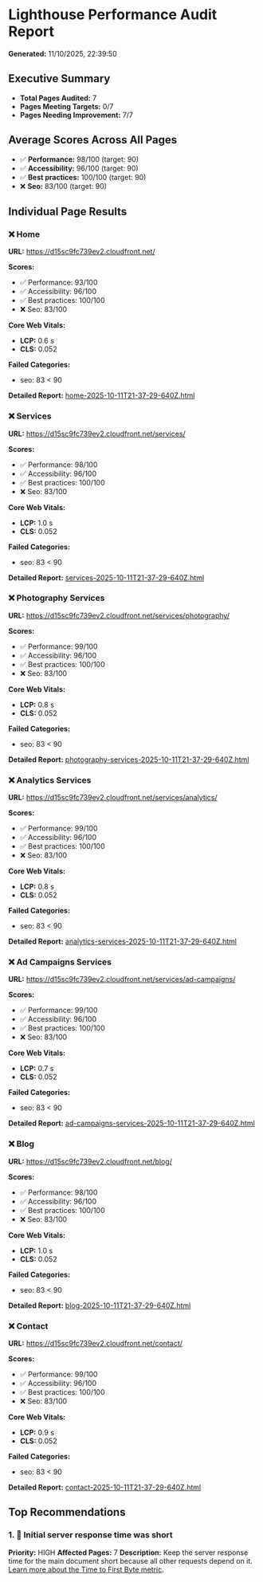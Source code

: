 # Lighthouse Performance Audit Report

**Generated:** 11/10/2025, 22:39:50

## Executive Summary

- **Total Pages Audited:** 7
- **Pages Meeting Targets:** 0/7
- **Pages Needing Improvement:** 7/7

## Average Scores Across All Pages

- ✅ **Performance:** 98/100 (target: 90)
- ✅ **Accessibility:** 96/100 (target: 90)
- ✅ **Best practices:** 100/100 (target: 90)
- ❌ **Seo:** 83/100 (target: 90)

## Individual Page Results

### ❌ Home
**URL:** https://d15sc9fc739ev2.cloudfront.net/

**Scores:**
- ✅ Performance: 93/100
- ✅ Accessibility: 96/100
- ✅ Best practices: 100/100
- ❌ Seo: 83/100

**Core Web Vitals:**
- **LCP:** 0.6 s
- **CLS:** 0.052

**Failed Categories:**
- seo: 83 < 90

**Detailed Report:** [home-2025-10-11T21-37-29-640Z.html](C:\Users\Joe\Projects\website-sync-20251003_133144\lighthouse-reports\home-2025-10-11T21-37-29-640Z.html)

### ❌ Services
**URL:** https://d15sc9fc739ev2.cloudfront.net/services/

**Scores:**
- ✅ Performance: 98/100
- ✅ Accessibility: 96/100
- ✅ Best practices: 100/100
- ❌ Seo: 83/100

**Core Web Vitals:**
- **LCP:** 1.0 s
- **CLS:** 0.052

**Failed Categories:**
- seo: 83 < 90

**Detailed Report:** [services-2025-10-11T21-37-29-640Z.html](C:\Users\Joe\Projects\website-sync-20251003_133144\lighthouse-reports\services-2025-10-11T21-37-29-640Z.html)

### ❌ Photography Services
**URL:** https://d15sc9fc739ev2.cloudfront.net/services/photography/

**Scores:**
- ✅ Performance: 99/100
- ✅ Accessibility: 96/100
- ✅ Best practices: 100/100
- ❌ Seo: 83/100

**Core Web Vitals:**
- **LCP:** 0.8 s
- **CLS:** 0.052

**Failed Categories:**
- seo: 83 < 90

**Detailed Report:** [photography-services-2025-10-11T21-37-29-640Z.html](C:\Users\Joe\Projects\website-sync-20251003_133144\lighthouse-reports\photography-services-2025-10-11T21-37-29-640Z.html)

### ❌ Analytics Services
**URL:** https://d15sc9fc739ev2.cloudfront.net/services/analytics/

**Scores:**
- ✅ Performance: 99/100
- ✅ Accessibility: 96/100
- ✅ Best practices: 100/100
- ❌ Seo: 83/100

**Core Web Vitals:**
- **LCP:** 0.8 s
- **CLS:** 0.052

**Failed Categories:**
- seo: 83 < 90

**Detailed Report:** [analytics-services-2025-10-11T21-37-29-640Z.html](C:\Users\Joe\Projects\website-sync-20251003_133144\lighthouse-reports\analytics-services-2025-10-11T21-37-29-640Z.html)

### ❌ Ad Campaigns Services
**URL:** https://d15sc9fc739ev2.cloudfront.net/services/ad-campaigns/

**Scores:**
- ✅ Performance: 99/100
- ✅ Accessibility: 96/100
- ✅ Best practices: 100/100
- ❌ Seo: 83/100

**Core Web Vitals:**
- **LCP:** 0.7 s
- **CLS:** 0.052

**Failed Categories:**
- seo: 83 < 90

**Detailed Report:** [ad-campaigns-services-2025-10-11T21-37-29-640Z.html](C:\Users\Joe\Projects\website-sync-20251003_133144\lighthouse-reports\ad-campaigns-services-2025-10-11T21-37-29-640Z.html)

### ❌ Blog
**URL:** https://d15sc9fc739ev2.cloudfront.net/blog/

**Scores:**
- ✅ Performance: 98/100
- ✅ Accessibility: 96/100
- ✅ Best practices: 100/100
- ❌ Seo: 83/100

**Core Web Vitals:**
- **LCP:** 1.0 s
- **CLS:** 0.052

**Failed Categories:**
- seo: 83 < 90

**Detailed Report:** [blog-2025-10-11T21-37-29-640Z.html](C:\Users\Joe\Projects\website-sync-20251003_133144\lighthouse-reports\blog-2025-10-11T21-37-29-640Z.html)

### ❌ Contact
**URL:** https://d15sc9fc739ev2.cloudfront.net/contact/

**Scores:**
- ✅ Performance: 99/100
- ✅ Accessibility: 96/100
- ✅ Best practices: 100/100
- ❌ Seo: 83/100

**Core Web Vitals:**
- **LCP:** 0.9 s
- **CLS:** 0.052

**Failed Categories:**
- seo: 83 < 90

**Detailed Report:** [contact-2025-10-11T21-37-29-640Z.html](C:\Users\Joe\Projects\website-sync-20251003_133144\lighthouse-reports\contact-2025-10-11T21-37-29-640Z.html)

## Top Recommendations

### 1. 🔴 Initial server response time was short
**Priority:** HIGH
**Affected Pages:** 7
**Description:** Keep the server response time for the main document short because all other requests depend on it. [Learn more about the Time to First Byte metric](https://developer.chrome.com/docs/lighthouse/performance/time-to-first-byte/).


